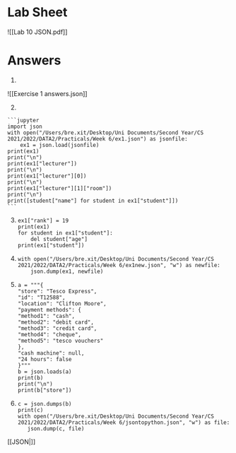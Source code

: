 # Lab Sheet
![[Lab 10 JSON.pdf]]

# Answers

1) 
 
 ![[Exercise 1 answers.json]]
 
 2)
 
  	```jupyter
	import json
	with open("/Users/bre.xit/Desktop/Uni Documents/Second Year/CS 2021/2022/DATA2/Practicals/Week 6/ex1.json") as jsonfile:
    	ex1 = json.load(jsonfile)
	print(ex1)
	print("\n")
	print(ex1["lecturer"])
	print("\n")
	print(ex1["lecturer"][0])
	print("\n")
	print(ex1["lecturer"][1]["room"])
	print("\n")
	print([student["name"] for student in ex1["student"]])
	```

3) 
	```jupyter
	ex1["rank"] = 19
	print(ex1)
	for student in ex1["student"]:
    	del student["age"]
	print(ex1["student"])
	```

4) 
	```jupyter
	with open("/Users/bre.xit/Desktop/Uni Documents/Second Year/CS 2021/2022/DATA2/Practicals/Week 6/ex1new.json", "w") as newfile:
    	json.dump(ex1, newfile)
	```
	
5)
	 ```jupyter
	 a = """{
	"store": "Tesco Express",
	"id": "T12588",
	"location": "Clifton Moore",
	"payment methods": {
	"method1": "cash",
	"method2": "debit card",
	"method3": "credit card",
	"method4": "cheque",
	"method5": "tesco vouchers"
	},
	"cash machine": null,
	"24 hours": false
	}"""
	b = json.loads(a)
	print(b)
	print("\n")
	print(b["store"])
	```

6)
	 ```jupyter
	 c = json.dumps(b)
	 print(c)
	 with open("/Users/bre.xit/Desktop/Uni Documents/Second Year/CS 2021/2022/DATA2/Practicals/Week 6/jsontopython.json", "w") as file:
    	json.dump(c, file)
	```

[[JSON|]]
	 
	